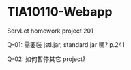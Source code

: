 # TIA10110-Webapp
ServLet homework project 201

Q-01: 需要裝 jstl.jar, standard.jar 嗎? p.241

Q-02: 如何暫停其它 project?



